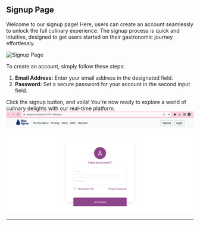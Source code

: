 # 

## Signup Page

Welcome to our signup page! Here, users can create an account seamlessly to unlock the full culinary experience. The signup process is quick and intuitive, designed to get users started on their gastronomic journey effortlessly.

![Signup Page](https://your-image-host.com/signup-page.png)

To create an account, simply follow these steps:

1. **Email Address:** Enter your email address in the designated field.
2. **Password:** Set a secure password for your account in the second input field.

Click the signup button, and voilà! You're now ready to explore a world of culinary delights with our real-time platform.
![img](./Dental-app-fronEnd/Screenshot%202023-11-18%20164537.png)


<hr>


